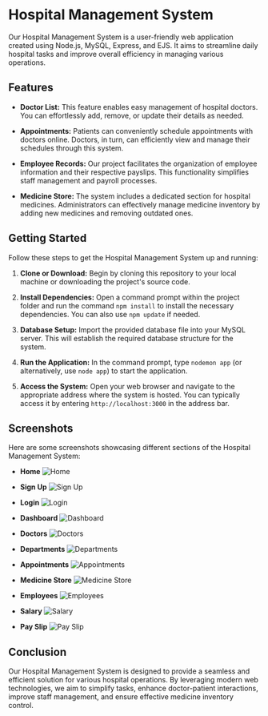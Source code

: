 # Hospital Management System

Our Hospital Management System is a user-friendly web application created using Node.js, MySQL, Express, and EJS. It aims to streamline daily hospital tasks and improve overall efficiency in managing various operations.

## Features

- **Doctor List:** This feature enables easy management of hospital doctors. You can effortlessly add, remove, or update their details as needed.

- **Appointments:** Patients can conveniently schedule appointments with doctors online. Doctors, in turn, can efficiently view and manage their schedules through this system.

- **Employee Records:** Our project facilitates the organization of employee information and their respective payslips. This functionality simplifies staff management and payroll processes.

- **Medicine Store:** The system includes a dedicated section for hospital medicines. Administrators can effectively manage medicine inventory by adding new medicines and removing outdated ones.

## Getting Started

Follow these steps to get the Hospital Management System up and running:

1. **Clone or Download:** Begin by cloning this repository to your local machine or downloading the project's source code.

2. **Install Dependencies:** Open a command prompt within the project folder and run the command `npm install` to install the necessary dependencies. You can also use `npm update` if needed.

3. **Database Setup:** Import the provided database file into your MySQL server. This will establish the required database structure for the system.

4. **Run the Application:** In the command prompt, type `nodemon app` (or alternatively, use `node app`) to start the application.

5. **Access the System:** Open your web browser and navigate to the appropriate address where the system is hosted. You can typically access it by entering `http://localhost:3000` in the address bar.

## Screenshots

Here are some screenshots showcasing different sections of the Hospital Management System:

- **Home**
  ![Home](screenshot/home.png)

- **Sign Up**
  ![Sign Up](screenshot/signup.png)

- **Login**
  ![Login](screenshot/login.png)

- **Dashboard**
  ![Dashboard](screenshot/dashboard.png)

- **Doctors**
  ![Doctors](screenshot/doctors.png)
    
- **Departments**
  ![Departments](screenshot/departments.png)

- **Appointments**
  ![Appointments](screenshot/appointments.png)

- **Medicine Store**
  ![Medicine Store](screenshot/store.png)
  
- **Employees**
  ![Employees](screenshot/employees.png)

- **Salary**
  ![Salary](screenshot/salary.png)

- **Pay Slip**
  ![Pay Slip](screenshot/payslip.png)

## Conclusion

Our Hospital Management System is designed to provide a seamless and efficient solution for various hospital operations. By leveraging modern web technologies, we aim to simplify tasks, enhance doctor-patient interactions, improve staff management, and ensure effective medicine inventory control.
